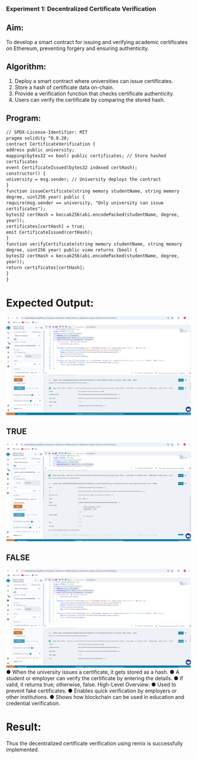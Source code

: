 ### Experiment 1: Decentralized Certificate Verification
## Aim:
  To develop a smart contract for issuing and verifying academic certificates on Ethereum, preventing forgery and ensuring authenticity.
## Algorithm:
1. Deploy a smart contract where universities can issue certificates.
2. Store a hash of certificate data on-chain.
3. Provide a verification function that checks certificate authenticity.
4. Users can verify the certificate by comparing the stored hash.
## Program:
```
// SPDX-License-Identifier: MIT
pragma solidity ^0.8.20;
contract CertificateVerification {
address public university;
mapping(bytes32 => bool) public certificates; // Store hashed certificates
event CertificateIssued(bytes32 indexed certHash);
constructor() {
university = msg.sender; // University deploys the contract
}
function issueCertificate(string memory studentName, string memory degree, uint256 year) public {
require(msg.sender == university, "Only university can issue certificates");
bytes32 certHash = keccak256(abi.encodePacked(studentName, degree, year));
certificates[certHash] = true;
emit CertificateIssued(certHash);
}
function verifyCertificate(string memory studentName, string memory degree, uint256 year) public view returns (bool) {
bytes32 certHash = keccak256(abi.encodePacked(studentName, degree, year));
return certificates[certHash];
}
}
```
# Expected Output:
![alt text](<Screenshot 2025-04-24 112134.png>)
## TRUE
![alt text](<Screenshot 2025-04-24 112216.png>)
## FALSE
![alt text](<Screenshot 2025-04-24 112240.png>)
 ● When the university issues a certificate, it gets stored as a hash. ● A student or employer can verify the certificate by entering the details. ● If valid, it returns true; otherwise, false. High-Level Overview: ● Used to prevent fake certificates. ● Enables quick verification by employers or other institutions. ● Shows how blockchain can be used in education and credential verification.
# Result:

Thus the decentralized certificate verification using remix is successfully implemented.
